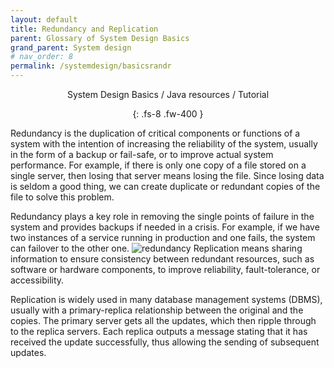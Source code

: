 ```yaml
---
layout: default
title: Redundancy and Replication
parent: Glossary of System Design Basics
grand_parent: System design
# nav_order: 8
permalink: /systemdesign/basicsrandr
---
```

<div align="center" markdown="1">
System Design Basics / Java resources / Tutorial

{: .fs-8 .fw-400 }
</div>

Redundancy is the duplication of critical components or functions of a system with the intention of increasing the reliability of the system, usually in the form of a backup or fail-safe, or to improve actual system performance. For example, if there is only one copy of a file stored on a single server, then losing that server means losing the file. Since losing data is seldom a good thing, we can create duplicate or redundant copies of the file to solve this problem.

Redundancy plays a key role in removing the single points of failure in the system and provides backups if needed in a crisis. For example, if we have two instances of a service running in production and one fails, the system can failover to the other one.
![redundancy](https://raw.githubusercontent.com/JavaLvivDev/prog-resources/master/resources/redundancy.png)
Replication means sharing information to ensure consistency between redundant resources, such as software or hardware components, to improve reliability, fault-tolerance, or accessibility.

Replication is widely used in many database management systems (DBMS), usually with a primary-replica relationship between the original and the copies. The primary server gets all the updates, which then ripple through to the replica servers. Each replica outputs a message stating that it has received the update successfully, thus allowing the sending of subsequent updates.